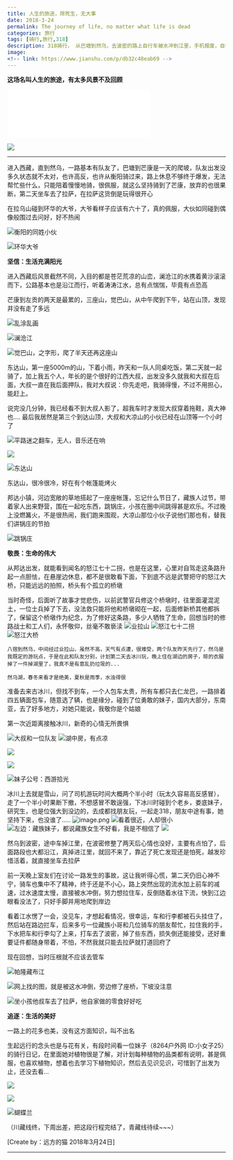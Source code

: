 ```yaml
---
title: 人生的旅途，除死生，无大事
date: 2018-3-24
permalink: The journey of life, no matter what life is dead
categories: 旅行 
tags: [骑行,旅行,318]
description: 318骑行， 从巴塘到然乌，去波密的路上自行车被水冲到江里，手机报废，自行车半废，只好坐车前往拉萨，318终
image: 
<!-- link: https://www.jianshu.com/p/db32c48eab69 -->
---
```

<p class="description"></p>

**这场名叫人生的旅途，有太多风景不及回顾**
<iframe frameborder="no" border="0" marginwidth="0" marginheight="0" width=330 height=110 src="//music.163.com/outchain/player?type=1&id=34615586&auto=0&height=90"></iframe>

![](http://upload-images.jianshu.io/upload_images/6273500-593d1a6eb246a292?imageMogr2/auto-orient/strip%7CimageView2/2/w/1240)
<!-- more -->

---
 进入西藏，直到然乌，一路基本有队友了，巴塘到芒康是一天的爬坡，队友出发没多久状态就不太对，也许高反，也许从衡阳骑过来，路上休息不够终于爆发，无法帮忙些什么，只能陪着慢慢地骑，很佩服，就这么坚持骑到了芒康，放弃的也很果断，第二天坐车去了拉萨，在拉萨这货倒是玩得很开心

在拉乌山碰到环华的大爷，大爷看样子应该有六十了，真的佩服，大伙如同碰到偶像般围过去问好，好不热闹

![衡阳的同姓小伙](http://upload-images.jianshu.io/upload_images/6273500-3f48a2e563f2513d?imageMogr2/auto-orient/strip%7CimageView2/2/w/1240)

![环华大爷](http://upload-images.jianshu.io/upload_images/6273500-5d4a95f203f25bf7?imageMogr2/auto-orient/strip%7CimageView2/2/w/1240)

**坚信：生活充满阳光**

进入西藏后风景截然不同，入目的都是苍茫荒凉的山峦，澜沧江的水携着黄沙滚滚而下，公路基本也是沿江而行，听着涛涛江水，总有点惴惴，毕竟有点恐高

芒康到左贡的两天是最累的，三座山，觉巴山，从中午爬到下午，站在山顶，发现并没有走了多远

![乱涂乱画](http://upload-images.jianshu.io/upload_images/6273500-15833eb31903f569?imageMogr2/auto-orient/strip%7CimageView2/2/w/1240)

![澜沧江](http://upload-images.jianshu.io/upload_images/6273500-0592f7ff77820107?imageMogr2/auto-orient/strip%7CimageView2/2/w/1240)

![觉巴山，之字形，爬了半天还再这座山](http://upload-images.jianshu.io/upload_images/6273500-f9ed0ff8be3363cb?imageMogr2/auto-orient/strip%7CimageView2/2/w/1240)


东达山，第一座5000m的山，下着小雨，昨天和一队人同桌吃饭，第二天就一起骑了，加上我五个人，年长的是个很好的江西大叔，出发没多久就我和大叔在后面，大叔一直在我后面押队，我对大叔说：你先走吧，我骑得慢，不过不用担心，能赶上。

说完没几分钟，我已经看不到大叔人影了，超我车时才发现大叔穿着拖鞋，真大神也.... 最后我居然是第三个到达山顶，大叔和大凉山的小伙已经在山顶等一个小时了

![平路迷之翻车，无人，音乐还在响](http://upload-images.jianshu.io/upload_images/6273500-e90ffd17581ad480?imageMogr2/auto-orient/strip%7CimageView2/2/w/1240)

![](http://upload-images.jianshu.io/upload_images/6273500-a60570829034e0bc?imageMogr2/auto-orient/strip%7CimageView2/2/w/1240)

![东达山](http://upload-images.jianshu.io/upload_images/6273500-1524d7cb13c96dc6?imageMogr2/auto-orient/strip%7CimageView2/2/w/1240)

东达山，很冷很冷，好在有个帐篷能烤火

邦达小镇，河边宽敞的草地搭起了一座座帐篷，忘记什么节日了，藏族人过节，带着家人出来野营，围在一起吃东西，跳锅庄，小孩在圈中间跳得甚是欢乐。不过晚上没燃篝火，不是很热闹，我们跑来围观，大凉山那位小伙子说他们那也有，替我们讲锅庄的节拍

![跳锅庄](http://upload-images.jianshu.io/upload_images/6273500-1347cd73babcec60?imageMogr2/auto-orient/strip%7CimageView2/2/w/1240)

**敬畏：生命的伟大**

从邦达出发，就能看到闻名的怒江七十二拐，也是在这里，心里对自驾走这条路升起一点胆怯，在悬崖边休息，都不是很敢看下面，下到底不远是武警把守的怒江大桥，只能远远的拍照，桥头有个孤立的桥墩

当时奇怪，后面听了故事才觉悲伤，以前武警官兵修这个桥墩时，往里面灌混泥土，一位士兵掉了下去，没法救只能将他和桥墩砌在一起，后面修新桥其他都拆了，保留这个桥墩作为纪念，为了修好这条路，多少人牺牲了生命，回想当时的修路战士和工人们，永怀敬仰，丝毫不敢亵渎
![业拉山](https://upload-images.jianshu.io/upload_images/6273500-07049047b7303348.png?imageMogr2/auto-orient/strip%7CimageView2/2/w/1240)
![怒江七十二拐](https://upload-images.jianshu.io/upload_images/6273500-14f47a3c1ec140a4.png?imageMogr2/auto-orient/strip%7CimageView2/2/w/1240)
![怒江大桥](https://upload-images.jianshu.io/upload_images/6273500-9240d7f71de000bd.png?imageMogr2/auto-orient/strip%7CimageView2/2/w/1240)


    八宿到然乌，中间经过业拉山，虽然不高，天气有点遭，很难受，两个队友昨天先行了，然乌是我既定的游玩点，于是在此和队友分别，计划第二天去冰川玩，晚上住在湖边的房子，晾的衣服掉了一件掉湖里了，我真不是有意乱扔垃圾的...

    然乌湖，春冬来看才是绝美，夏秋是雨季，水浊得很

准备去来古冰川，但找不到车，一个人包车太贵，所有车都只去仁龙巴，一路排着四五辆面包车，随意选了辆，也是缘分，碰到了位勇敢的妹子，国内大部分，东南亚，去了好多地方，对她只能说，我敬你是个姑娘 

第一次近距离接触冰川，新奇的心情无所畏惧 

![大叔和一位队友](https://upload-images.jianshu.io/upload_images/6273500-2d86b021fb9641fe.png?imageMogr2/auto-orient/strip%7CimageView2/2/w/1240)
![湖中房，有点凉](https://upload-images.jianshu.io/upload_images/6273500-b57c84a7055c72b1.png?imageMogr2/auto-orient/strip%7CimageView2/2/w/1240)

![](http://upload-images.jianshu.io/upload_images/6273500-908dcb82d6b99f21?imageMogr2/auto-orient/strip%7CimageView2/2/w/1240)

![](http://upload-images.jianshu.io/upload_images/6273500-9e3e83a9e7cc960d?imageMogr2/auto-orient/strip%7CimageView2/2/w/1240)

![妹子公号：西游拾光](http://upload-images.jianshu.io/upload_images/6273500-ff77b69a62b5e8f9?imageMogr2/auto-orient/strip%7CimageView2/2/w/1240)

冰川上去就是雪山，问了司机游玩时间大概两个半小时（玩太久容易高反感冒），走了一个半小时果断下撤，不想感冒不敢逞强，下冰川时碰到个老乡，娄底妹子，研究生，也是位强大到没边的，去成都找朋友玩，一起走318，朋友中途有事，她坚持下来，也没谁了.....
![image.png](https://upload-images.jianshu.io/upload_images/6273500-d30fdef230a34db9.png?imageMogr2/auto-orient/strip%7CimageView2/2/w/1240)
![看着很近，人却很小](https://upload-images.jianshu.io/upload_images/6273500-d98a76099a153d5b.png?imageMogr2/auto-orient/strip%7CimageView2/2/w/1240)
![左边：藏族妹子，都说藏族女生不好看，我是不相信了](https://upload-images.jianshu.io/upload_images/6273500-e473933eb710a99f.png?imageMogr2/auto-orient/strip%7CimageView2/2/w/1240)
![](https://upload-images.jianshu.io/upload_images/6273500-4a45fb32d583a459.png?imageMogr2/auto-orient/strip%7CimageView2/2/w/1240)

 然乌到波密，途中车掉江里，在波密修整了两天后心情也没好，主要有点怕了，后面路段也大都沿江，真掉进江里，就回不来了，靠近了死亡发现还是怕死，越发珍惜活着，就直接坐车去拉萨

前一天晚上室友们在讨论一路发生的事故，这让我听得心慌，第二天仍旧心神不宁，骑车也集中不了精神，终于还是不小心，路上突然出现的流水加上前车的减速，过水速度太慢，直接被水冲倒，努力想拉住车，反倒随着水往下流，快到江边眼看没法了，只好手脚并用地爬到岸边 

看着江水愣了一会，没见车，才想起看情况，很幸运，车和行李都被石头挂住了，然后站在路边拦车，后来多亏一位藏族小哥和几位骑车的朋友帮忙，拉住我的手，下水把车和行李勾了上来，打车去了波密，掉了些东西，损失倒还能接受，还好重要证件都随身带着，不怕，不然我就只能去拉萨就打道回府了 

现在回想，当时压根就不应该去管车 

![帕隆藏布江](https://upload-images.jianshu.io/upload_images/6273500-bad9d0d64a2c0dd6.png?imageMogr2/auto-orient/strip%7CimageView2/2/w/1240)

![网上找的图，就是被这水冲倒，旁边修了座桥，下坡没注意](https://upload-images.jianshu.io/upload_images/6273500-82649089802b5790.png?imageMogr2/auto-orient/strip%7CimageView2/2/w/1240)

![坐小孩他叔车去了拉萨，他自家做的零食好好吃](https://upload-images.jianshu.io/upload_images/6273500-6581ed37445bcae2.png?imageMogr2/auto-orient/strip%7CimageView2/2/w/1240)


 **追逐：生活的美好**

一路上的花多也美，没有这方面知识，叫不出名

生起远行的念头也是与花有关，有段时间看一位妹子（8264户外网 ID:小女子25）的骑行日记，在里面她对植物很是了解，对计划每种植物的品类都有说明，甚是佩服，也喜欢植物，想着也去学习下植物知识，然后去见识见识，可惜到了出发为止，还没去看...

![](https://upload-images.jianshu.io/upload_images/6273500-39cf8b966140d58c.png?imageMogr2/auto-orient/strip%7CimageView2/2/w/1240)

![](http://upload-images.jianshu.io/upload_images/6273500-e0dbdd16ae3ed1e9?imageMogr2/auto-orient/strip%7CimageView2/2/w/1240)

![蝴蝶兰](http://upload-images.jianshu.io/upload_images/6273500-fd7dd108f98c7945?imageMogr2/auto-orient/strip%7CimageView2/2/w/1240)

（川藏线终，下周出差，把这段行程完结了，青藏线待续~~~）



[Create by：远方的猫  2018年3月24日]


<hr />

